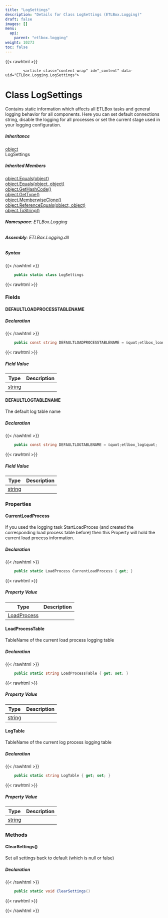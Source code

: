 ```yaml
---
title: "LogSettings"
description: "Details for Class LogSettings (ETLBox.Logging)"
draft: false
images: []
menu:
  api:
    parent: "etlbox.logging"
weight: 10273
toc: false
---
```


{{< rawhtml >}}

            <article class="content wrap" id="_content" data-uid="ETLBox.Logging.LogSettings">
  <h1 id="ETLBox_Logging_LogSettings" data-uid="ETLBox.Logging.LogSettings" class="text-break">Class LogSettings
</h1>
  <div class="markdown level0 summary"><p>Contains static information which affects all ETLBox tasks and general logging behavior for all components.
Here you can set default connections string, disable the logging for all processes or set the current stage used in your logging configuration.</p>
</div>
  <div class="markdown level0 conceptual"></div>
  <div class="inheritance">
    <h5>Inheritance</h5>
    <div class="level0"><a class="xref" href="https://learn.microsoft.com/dotnet/api/system.object">object</a></div>
    <div class="level1"><span class="xref">LogSettings</span></div>
  </div>
  <div class="inheritedMembers">
    <h5>Inherited Members</h5>
    <div>
      <a class="xref" href="https://learn.microsoft.com/dotnet/api/system.object.equals#system-object-equals(system-object)">object.Equals(object)</a>
    </div>
    <div>
      <a class="xref" href="https://learn.microsoft.com/dotnet/api/system.object.equals#system-object-equals(system-object-system-object)">object.Equals(object, object)</a>
    </div>
    <div>
      <a class="xref" href="https://learn.microsoft.com/dotnet/api/system.object.gethashcode">object.GetHashCode()</a>
    </div>
    <div>
      <a class="xref" href="https://learn.microsoft.com/dotnet/api/system.object.gettype">object.GetType()</a>
    </div>
    <div>
      <a class="xref" href="https://learn.microsoft.com/dotnet/api/system.object.memberwiseclone">object.MemberwiseClone()</a>
    </div>
    <div>
      <a class="xref" href="https://learn.microsoft.com/dotnet/api/system.object.referenceequals">object.ReferenceEquals(object, object)</a>
    </div>
    <div>
      <a class="xref" href="https://learn.microsoft.com/dotnet/api/system.object.tostring">object.ToString()</a>
    </div>
  </div>
<h6><strong>Namespace</strong>: ETLBox.Logging</h6>
  <h6><strong>Assembly</strong>: ETLBox.Logging.dll</h6>
  <h5 id="ETLBox_Logging_LogSettings_syntax">Syntax</h5>
{{< /rawhtml >}}

```C#
    public static class LogSettings
```

{{< rawhtml >}}
  <h3 id="fields">Fields
</h3>
  <h4 id="ETLBox_Logging_LogSettings_DEFAULTLOADPROCESSTABLENAME" data-uid="ETLBox.Logging.LogSettings.DEFAULTLOADPROCESSTABLENAME">DEFAULTLOADPROCESSTABLENAME</h4>
  <div class="markdown level1 summary"></div>
  <div class="markdown level1 conceptual"></div>
  <h5 class="declaration">Declaration</h5>
{{< /rawhtml >}}

```C#
    public const string DEFAULTLOADPROCESSTABLENAME = &quot;etlbox_loadprocess&quot;
```

{{< rawhtml >}}
  <h5 class="fieldValue">Field Value</h5>
  <table class="table table-bordered table-condensed">
    <thead>
      <tr>
        <th>Type</th>
        <th>Description</th>
      </tr>
    </thead>
    <tbody>
      <tr>
        <td><a class="xref" href="https://learn.microsoft.com/dotnet/api/system.string">string</a></td>
        <td></td>
      </tr>
    </tbody>
  </table>
  <h4 id="ETLBox_Logging_LogSettings_DEFAULTLOGTABLENAME" data-uid="ETLBox.Logging.LogSettings.DEFAULTLOGTABLENAME">DEFAULTLOGTABLENAME</h4>
  <div class="markdown level1 summary"><p>The default log table name</p>
</div>
  <div class="markdown level1 conceptual"></div>
  <h5 class="declaration">Declaration</h5>
{{< /rawhtml >}}

```C#
    public const string DEFAULTLOGTABLENAME = &quot;etlbox_log&quot;
```

{{< rawhtml >}}
  <h5 class="fieldValue">Field Value</h5>
  <table class="table table-bordered table-condensed">
    <thead>
      <tr>
        <th>Type</th>
        <th>Description</th>
      </tr>
    </thead>
    <tbody>
      <tr>
        <td><a class="xref" href="https://learn.microsoft.com/dotnet/api/system.string">string</a></td>
        <td></td>
      </tr>
    </tbody>
  </table>
  <h3 id="properties">Properties
</h3>
  <a id="ETLBox_Logging_LogSettings_CurrentLoadProcess_" data-uid="ETLBox.Logging.LogSettings.CurrentLoadProcess*"></a>
  <h4 id="ETLBox_Logging_LogSettings_CurrentLoadProcess" data-uid="ETLBox.Logging.LogSettings.CurrentLoadProcess">CurrentLoadProcess</h4>
  <div class="markdown level1 summary"><p>If you used the logging task StartLoadProces (and created the corresponding load process table before)
then this Property will hold the current load process information.</p>
</div>
  <div class="markdown level1 conceptual"></div>
  <h5 class="declaration">Declaration</h5>
{{< /rawhtml >}}

```C#
    public static LoadProcess CurrentLoadProcess { get; }
```

{{< rawhtml >}}
  <h5 class="propertyValue">Property Value</h5>
  <table class="table table-bordered table-condensed">
    <thead>
      <tr>
        <th>Type</th>
        <th>Description</th>
      </tr>
    </thead>
    <tbody>
      <tr>
        <td><a class="xref" href="/api/etlbox.logging/loadprocess">LoadProcess</a></td>
        <td></td>
      </tr>
    </tbody>
  </table>
  <a id="ETLBox_Logging_LogSettings_LoadProcessTable_" data-uid="ETLBox.Logging.LogSettings.LoadProcessTable*"></a>
  <h4 id="ETLBox_Logging_LogSettings_LoadProcessTable" data-uid="ETLBox.Logging.LogSettings.LoadProcessTable">LoadProcessTable</h4>
  <div class="markdown level1 summary"><p>TableName of the current load process logging table</p>
</div>
  <div class="markdown level1 conceptual"></div>
  <h5 class="declaration">Declaration</h5>
{{< /rawhtml >}}

```C#
    public static string LoadProcessTable { get; set; }
```

{{< rawhtml >}}
  <h5 class="propertyValue">Property Value</h5>
  <table class="table table-bordered table-condensed">
    <thead>
      <tr>
        <th>Type</th>
        <th>Description</th>
      </tr>
    </thead>
    <tbody>
      <tr>
        <td><a class="xref" href="https://learn.microsoft.com/dotnet/api/system.string">string</a></td>
        <td></td>
      </tr>
    </tbody>
  </table>
  <a id="ETLBox_Logging_LogSettings_LogTable_" data-uid="ETLBox.Logging.LogSettings.LogTable*"></a>
  <h4 id="ETLBox_Logging_LogSettings_LogTable" data-uid="ETLBox.Logging.LogSettings.LogTable">LogTable</h4>
  <div class="markdown level1 summary"><p>TableName of the current log process logging table</p>
</div>
  <div class="markdown level1 conceptual"></div>
  <h5 class="declaration">Declaration</h5>
{{< /rawhtml >}}

```C#
    public static string LogTable { get; set; }
```

{{< rawhtml >}}
  <h5 class="propertyValue">Property Value</h5>
  <table class="table table-bordered table-condensed">
    <thead>
      <tr>
        <th>Type</th>
        <th>Description</th>
      </tr>
    </thead>
    <tbody>
      <tr>
        <td><a class="xref" href="https://learn.microsoft.com/dotnet/api/system.string">string</a></td>
        <td></td>
      </tr>
    </tbody>
  </table>
  <h3 id="methods">Methods
</h3>
  <a id="ETLBox_Logging_LogSettings_ClearSettings_" data-uid="ETLBox.Logging.LogSettings.ClearSettings*"></a>
  <h4 id="ETLBox_Logging_LogSettings_ClearSettings" data-uid="ETLBox.Logging.LogSettings.ClearSettings">ClearSettings()</h4>
  <div class="markdown level1 summary"><p>Set all settings back to default (which is null or false)</p>
</div>
  <div class="markdown level1 conceptual"></div>
  <h5 class="declaration">Declaration</h5>
{{< /rawhtml >}}

```C#
    public static void ClearSettings()
```

{{< rawhtml >}}

{{< /rawhtml >}}
